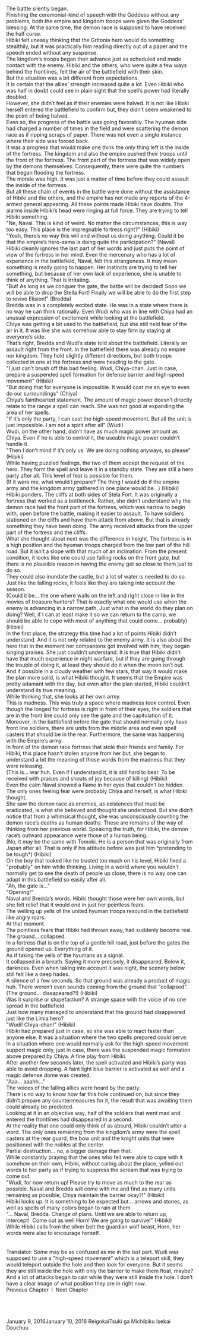 <br/>
The battle silently began.<br/>
Finishing the ceremonial-kind of speech with the Goddess without any problems, both the empire and kingdom troops were given the Goddess’ blessing. At the same time, the demon race is supposed to have received the half curse.<br/>
Hibiki felt uneasy thinking that the Gritonia hero would do something stealthily, but it was practically him reading directly out of a paper and the speech ended without any suspense.<br/>
The kingdom’s troops began their advance just as scheduled and made contact with the enemy. Hibiki and the others, who were quite a few ways behind the frontlines, felt the air of the battlefield with their skin.<br/>
But the situation was a bit different from expectations.<br/>
It is certain that the allies’ strength increased quite a lot. Even Hibiki who was half in doubt could see in plain sight that the spell’s power had literally doubled.<br/>
However, she didn’t feel as if their enemies were halved. It is not like Hibiki herself entered the battlefield to confirm but, they didn’t seem weakened to the point of being halved.<br/>
Even so, the progress of the battle was going favorably. The hyuman side had charged a number of times in the field and were scattering the demon race as if ripping scraps of paper. There was not even a single instance where their side was forced back.<br/>
It was a progress that would make one think the only thing left is the inside of the fortress. The kingdom and also the empire pushed their troops until the front of the fortress. The front part of the fortress that was widely open by the demons themselves. Consequently, there were quite the numbers that began flooding the fortress.<br/>
The morale was high. It was just a matter of time before they could assault the inside of the fortress.<br/>
But all these chain of events in the battle were done without the assistance of Hibiki and the others, and the empire has not made any reports of the 4-armed general appearing. All these points made Hibiki have doubts. The alarms inside Hibiki’s head were ringing at full force. They are trying to tell Hibiki something.<br/>
"Ne, Naval. This is kind of weird. No matter the circumstances, this is way too easy. This place is the impregnable fortress right?" (Hibiki)<br/>
"Yeah, there’s no way this will end without us doing anything. Could it be that the empire’s hero-sama is doing quite the participation?" (Naval)<br/>
Hibiki cleanly ignores the last part of her words and just puts the point of view of the fortress in her mind. Even the mercenary who has a lot of experience in the battlefield, Naval, felt this strangeness. It may mean something is really going to happen. Her instincts are trying to tell her something, but because of her own lack of experience, she is unable to think of anything. That is irritating.<br/>
"But! As long as we conquer the gate, the battle will be decided! Soon we will be able to drop the Stella Fort! Finally we will be able to do the first step to revive Elision!" (Bredda)<br/>
Bredda was in a completely excited state. He was in a state where there is no way he can think rationally. Even Wudi who was in line with Chiya had an unusual expression of excitement while looking at the battlefield.<br/>
Chiya was getting a bit used to the battlefield, but she still held fear of the air in it. It was like she was somehow able to stay firm by staying at everyone’s side.<br/>
That’s right, Bredda and Wudi’s state told about the battlefield. Literally an assault right from the front. In the battlefield there was already no empire nor kingdom. They hold slightly different directions, but both troops collected in one at the fortress and were heading to the gate.<br/>
"I just can’t brush off this bad feeling. Wudi, Chiya-chan. Just in case, prepare a suspended spell formation for defense barrier and high-speed movement" (Hibiki)<br/>
"But doing that for everyone is impossible. It would cost me an eye to even do our surroundings" (Chiya)<br/>
Chiya’s fainthearted statement. The amount of magic power doesn’t directly relate to the range a spell can reach. She was not good at expanding the area of her spells.<br/>
"If it’s only the party, I can cast the high-speed movement. But all the unit is just impossible. I am not a spirit after all" (Wudi)<br/>
Wudi, on the other hand, didn’t have as much magic power amount as Chiya. Even if he is able to control it, the useable magic power couldn’t handle it.<br/>
"Then I don’t mind if it’s only us. We are doing nothing anyways, so please" (Hibiki)<br/>
While having puzzled feelings, the two of them accept the request of the hero. They form the spell and leave it in a standby state. They are still a hero party after all. This level of feat is possible for them.<br/>
(If it were me, what would I prepare? The thing I would do if the empire army and the kingdom army gathered in one place would be…) (Hibiki)<br/>
Hibiki ponders. The cliffs at both sides of Stela Fort. It was originally a fortress that worked as a bottleneck. Rather, she didn’t understand why the demon race had the front part of the fortress, which was narrow to begin with, open before the battle, making it easier to assault. To have soldiers stationed on the cliffs and have them attack from above. But that is already something they have been doing. The army received attacks from the upper part of the fortress and the cliffs.<br/>
What she thought about next was the difference in height. The fortress is in a high position and the hyuman troops charged from the low part of the hill road. But it isn’t a slope with that much of an inclination. From the present condition, it looks like one could use falling rocks on the front gate, but there is no plausible reason in having the enemy get so close to them just to do so.<br/>
They could also inundate the castle, but a lot of water is needed to do so. Just like the falling rocks, it feels like they are taking into account the season.<br/>
(Could it be… the one where walls on the left and right close in like in the movies of treasure hunters? That is exactly what one would use when the enemy is advancing in a narrow path. Just what in the world do they plan on doing? Well, if I can at least make it so we can return to the camp, we should be able to cope with most of anything that could come… probably) (Hibiki)<br/>
In the first place, the strategy this time had a lot of points Hibiki didn’t understand. And it is not only related to the enemy army. It is also about the hero that in the moment her companions got involved with him, they began singing praises. She just couldn’t understand. It is true that Hibiki didn’t have that much experience in night warfare, but if they are going through the trouble of doing it, at least they should do it when the moon isn’t out. And if possible in a cloudy weather with few stars, that way it would make the plan more solid, is what Hibiki thought. It seems that the Empire was pretty adamant with the day, but even after the plan started, Hibiki couldn’t understand its true meaning.<br/>
While thinking that, she looks at her own army.<br/>
This is madness. This was truly a space where madness took control. Even though the longed for fortress is right in front of their eyes, the soldiers that are in the front line could only see the gate and the capitulation of it. Moreover, in the battlefield before the gate that should normally only have front line soldiers, there are units from the middle area and even spell casters that should be in the rear. Furthermore, the same was happening with the Empire’s army.<br/>
In front of the demon race fortress that stole their friends and family. For Hibiki, this place hasn’t stolen anyone from her but, she began to understand a bit the meaning of those words from the madness that they were releasing.<br/>
(This is… war huh. Even if I understand it, it is still hard to bear. To be received with praises and shouts of joy because of killing) (Hibiki)<br/>
Even the calm Naval showed a flame in her eyes that couldn’t be hidden. The only ones feeling fear were probably Chiya and herself, is what Hibiki thought.<br/>
She saw the demon race as enemies, as existences that must be eradicated, is what she believed and thought she understood. But she didn’t notice that from a whimsical thought, she was unconsciously counting the demon race’s deaths as human deaths. These are remains of the way of thinking from her previous world. Speaking the truth, for Hibiki, the demon race’s outward appearance were those of a human being.<br/>
(No, it may be the same with Tomoki. He is a person that was originally from Japan after all. That is only if his attitude before was just him *pretending to be tough*) (Hibiki) <As in fighting his own feelings><br/>
On the boy that looked like he trusted too much on his level, Hibiki fixed a "probably" on him while thinking. Living in a world where you wouldn’t normally get to see the death of people up close, there is no way one can adapt in this battlefield so easily after all.<br/>
"Ah, the gate is…"<br/>
"Opening!"<br/>
Naval and Bredda’s words. Hibiki thought those were her own words, but she felt relief that it would end in just her pointless fears.<br/>
The welling up yells of the united hyuman troops resound in the battlefield like angry roars.<br/>
At that moment.<br/>
The pointless fears that Hibiki had thrown away, had suddenly become real.<br/>
The ground… collapsed.<br/>
In a fortress that is on the top of a gentle hill road, just before the gates the ground opened up. Everything of it.<br/>
As if taking the yells of the hyumans as a signal.<br/>
It collapsed in a breath. Saying it more precisely, it disappeared. Below it, darkness. Even when taking into account it was night, the scenery below still felt like a deep hades.<br/>
A silence of a few seconds. So that ground was already a product of magic huh. There weren’t even sounds coming from the ground that "collapsed".<br/>
(The ground… dissapeared?!) (Hibiki)<br/>
Was it surprise or stupefaction? A strange space with the voice of no one spread in the battlefield.<br/>
Just how many managed to understand that the ground had disappeared just like the Limia hero?<br/>
"Wudi! Chiya-chan!" (Hibiki)<br/>
Hibiki had prepared just in case, so she was able to react faster than anyone else. It was a situation where the two spells prepared could serve. In a situation where one would normally ask for the high-speed movement support magic only, just in case, there was the suspended magic formation above prepared by Chiya. A fine play from Hibiki.<br/>
After another few seconds later, the spell activated and Hibiki’s party was able to avoid dropping. A faint light blue barrier is activated as well and a magic defense dome was created.<br/>
"Aaa… aaahh…"<br/>
The voices of the falling allies were heard by the party.<br/>
There is no way to know how far this hole continued on, but since they didn’t prepare any countermeasures for it, the result that was awaiting them could already be predicted.<br/>
Looking at it in an objective way, half of the soldiers that went mad and entered the frontlines had disappeared in a second.<br/>
At the reality that one could only think of as absurd, Hibiki couldn’t utter a word. The only ones remaining from the kingdom’s army were the spell casters at the rear guard, the bow unit and the knight units that were positioned with the nobles at the center.<br/>
Partial destruction… no, a bigger damage than that.<br/>
While constantly praying that the ones who fell were able to cope with it somehow on their own, Hibiki, without caring about the place, yelled out words to her party as if trying to suppress the scream that was trying to come out.<br/>
"Wudi, for now return up! Please try to move as much to the rear as possible. Naval and Bredda will come with me and find as many units remaining as possible, Chiya maintain the barrier okay?!" (Hibiki)<br/>
Hibiki looks up. It is something to be expected but… arrows and stones, as well as spells of many colors began to rain at them.<br/>
"… Naval, Bredda. Change of plans. Until we are able to return up, intercept!  Come out as well Horn! We are going to survive!" (Hibiki)<br/>
While Hibiki calls from the silver belt the guardian wolf beast, Horn, her words were also to encourage herself.<br/>
<br/>
 <br/>
Translator: Some may be as confused as me in the last part. Wudi was supposed to use a "high-speed movement" which is a teleport skill, they would teleport outside the hole and then look for everyone. But it seems they are still inside the hole with only the barrier to make them float, maybe? And a lot of attacks began to rain while they were still inside the hole. I don’t have a clear image of what position they are in right now.<br/>
Previous Chapter  l  Next Chapter<br/>
 <br/>
<br/>
<br/>
<br/>
January 9, 2016January 10, 2016 ReigokaiTsuki ga Michibiku Isekai Douchuu <br/>
<br/>
<br/>

